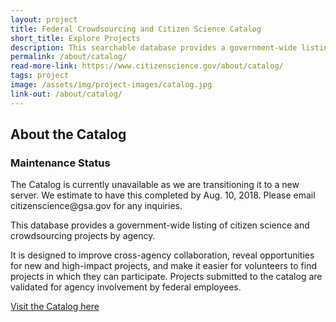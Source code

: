 ```yaml
---
layout: project
title: Federal Crowdsourcing and Citizen Science Catalog
short_title: Explore Projects
description: This searchable database provides a government-wide listing of citizen science and crowdsourcing projects designed to improve cross-agency collaboration, reveal opportunities for new high-impact projects, and make it easier for volunteers to find out about projects they can join.
permalink: /about/catalog/
read-more-link: https://www.citizenscience.gov/about/catalog/
tags: project
image: /assets/img/project-images/catalog.jpg
link-out: /about/catalog/
---
```


## About the Catalog

<div class="usa-alert usa-alert-error" role="alert">
  <div class="usa-alert-body">
    <h3 class="usa-alert-heading">Maintenance Status</h3>
    <p class="usa-alert-text">The Catalog is currently unavailable as we are transitioning it to a new server. We estimate to have this completed by Aug. 10, 2018. Please email citizenscience@gsa.gov for any inquiries. </p>
  </div>
</div>

This database provides a government-wide listing of citizen science and crowdsourcing projects by agency. 

It is designed to improve cross-agency collaboration, reveal opportunities for new and high-impact projects, and make it easier for volunteers to find projects in which they can participate. Projects submitted to the catalog are validated for agency involvement by federal employees.


<a href="{{ site.baseurl }}/catalog/">Visit the Catalog here</a>

